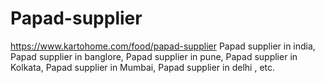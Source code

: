 # Papad-supplier
https://www.kartohome.com/food/papad-supplier Papad supplier in india, Papad supplier in banglore, Papad supplier in pune, Papad supplier in Kolkata, Papad supplier in Mumbai, Papad supplier in delhi , etc.
